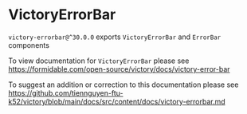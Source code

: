 # VictoryErrorBar

`victory-errorbar@^30.0.0` exports `VictoryErrorBar` and `ErrorBar` components

To view documentation for `VictoryErrorBar` please see https://formidable.com/open-source/victory/docs/victory-error-bar

To suggest an addition or correction to this documentation please see https://github.com/tiennguyen-ftu-k52/victory/blob/main/docs/src/content/docs/victory-errorbar.md
